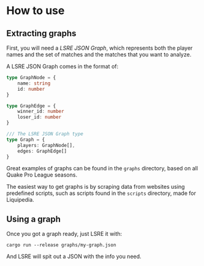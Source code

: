 # How to use

## Extracting graphs

First, you will need a *LSRE JSON Graph*, which represents both the player names and the set of matches and the matches that you want to analyze.

A LSRE JSON Graph comes in the format of:

```ts
type GraphNode = {
    name: string
    id: number
}

type GraphEdge = {
    winner_id: number
    loser_id: number
}

/// The LSRE JSON Graph type
type Graph = {
    players: GraphNode[],
    edges: GraphEdge[]
}
```

Great examples of graphs can be found in the `graphs` directory, based on all Quake Pro League seasons.

The easiest way to get graphs is by scraping data from websites using predefined scripts, such as scripts found in the `scripts` directory, made for Liquipedia.

## Using a graph

Once you got a graph ready, just LSRE it with:

`cargo run --release graphs/my-graph.json`

And LSRE will spit out a JSON with the info you need.